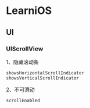 # LearniOS

## UI

### UIScrollView

1、隐藏滚动条

```
showsHorizontalScrollIndicator
showsVerticalScrollIndicator
```
2、不可滑动

```
scrollEnabled
```
